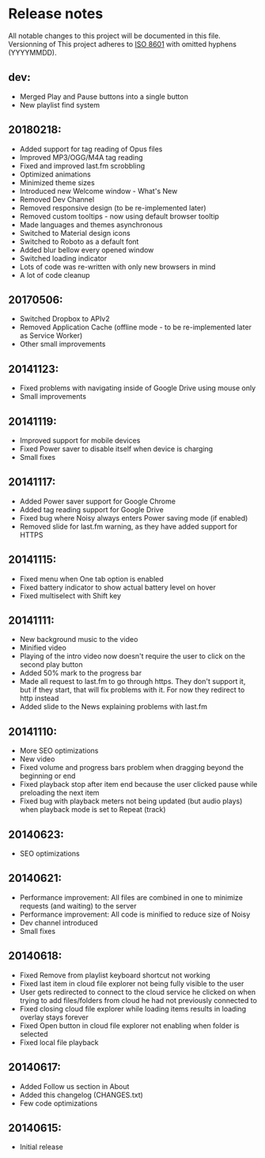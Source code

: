 # Release notes
All notable changes to this project will be documented in this file.
Versionning of This project adheres to [ISO 8601](https://en.wikipedia.org/wiki/ISO_8601) with omitted hyphens (YYYYMMDD).

## dev:
- Merged Play and Pause buttons into a single button
- New playlist find system

## 20180218:
- Added support for tag reading of Opus files
- Improved MP3/OGG/M4A tag reading
- Fixed and improved last.fm scrobbling
- Optimized animations
- Minimized theme sizes
- Introduced new Welcome window - What's New
- Removed Dev Channel
- Removed responsive design (to be re-implemented later)
- Removed custom tooltips - now using default browser tooltip
- Made languages and themes asynchronous
- Switched to Material design icons
- Switched to Roboto as a default font
- Added blur bellow every opened window
- Switched loading indicator
- Lots of code was re-written with only new browsers in mind
- A lot of code cleanup

## 20170506:
- Switched Dropbox to APIv2
- Removed Application Cache (offline mode - to be re-implemented later as Service Worker)
- Other small improvements

## 20141123:
- Fixed problems with navigating inside of Google Drive using mouse only
- Small improvements

## 20141119:
- Improved support for mobile devices
- Fixed Power saver to disable itself when device is charging
- Small fixes

## 20141117:
- Added Power saver support for Google Chrome
- Added tag reading support for Google Drive
- Fixed bug where Noisy always enters Power saving mode (if enabled)
- Removed slide for last.fm warning, as they have added support for HTTPS

## 20141115:
- Fixed menu when One tab option is enabled
- Fixed battery indicator to show actual battery level on hover
- Fixed multiselect with Shift key

## 20141111:
- New background music to the video
- Minified video
- Playing of the intro video now doesn't require the user to click on the second play button
- Added 50% mark to the progress bar
- Made all request to last.fm to go through https. They don't support it, but if they start, that will fix problems with it. For now they redirect to http instead
- Added slide to the News explaining problems with last.fm

## 20141110:
- More SEO optimizations
- New video
- Fixed volume and progress bars problem when dragging beyond the beginning or end
- Fixed playback stop after item end because the user clicked pause while preloading the next item
- Fixed bug with playback meters not being updated (but audio plays) when playback mode is set to Repeat (track)

## 20140623:
- SEO optimizations

## 20140621:
- Performance improvement: All files are combined in one to minimize requests (and waiting) to the server
- Performance improvement: All code is minified to reduce size of Noisy
- Dev channel introduced
- Small fixes

## 20140618:
- Fixed Remove from playlist keyboard shortcut not working
- Fixed last item in cloud file explorer not being fully visible to the user
- User gets redirected to connect to the cloud service he clicked on when trying to add files/folders from cloud he had not previously connected to
- Fixed closing cloud file explorer while loading items results in loading overlay stays forever
- Fixed Open button in cloud file explorer not enabling when folder is selected
- Fixed local file playback

## 20140617:
- Added Follow us section in About
- Added this changelog (CHANGES.txt)
- Few code optimizations

## 20140615:
- Initial release